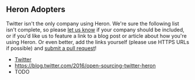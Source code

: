## Heron Adopters

Twitter isn't the only company using Heron. We're sure the following list isn't complete, so please [let us know](https://github.com/twitter/heron) if your company should be included, or if you'd like us to feature a link to a blog post or article about how you're using Heron. Or even better, add the links yourself (please use HTTPS URLs if possible) and [submit a pull request](https://github.com/twitter/heron)!

* [Twitter](https://twitter.com/)
 * https://blog.twitter.com/2016/open-sourcing-twitter-heron
* TODO
